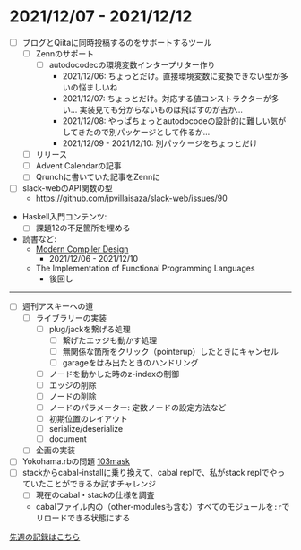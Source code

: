 # 2021/12/07 - 2021/12/12

- [ ] ブログとQiitaに同時投稿するのをサポートするツール
    - [ ] Zennのサポート
        - [ ] autodocodecの環境変数インタープリター作り
            - 2021/12/06: ちょっとだけ。直接環境変数に変換できない型が多いの悩ましいね
            - 2021/12/07: ちょっとだけ。対応する値コンストラクターが多い... 実装見ても分からないものは飛ばすのが吉か...
            - 2021/12/08: やっぱちょっとautodocodeの設計的に難しい気がしてきたので別パッケージとして作るか...
            - 2021/12/09 - 2021/12/10: 別パッケージをちょっとだけ
    - [ ] リリース
    - [ ] Advent Calendarの記事
    - [ ] Qrunchに書いていた記事をZennに
- [ ] slack-webのAPI関数の型
    - <https://github.com/jpvillaisaza/slack-web/issues/90>
- Haskell入門コンテンツ:
    - [ ] 課題12の不足箇所を埋める
- 読書など:
    - [Modern Compiler Design](https://www.springer.com/jp/book/9781461446989)
        - 2021/12/06 - 2021/12/10
    - The Implementation of Functional Programming Languages
        - 後回し

------

- [ ] 週刊アスキーへの道
    - [ ] ライブラリーの実装
        - [ ] plug/jackを繋げる処理
            - [ ] 繋げたエッジも動かす処理
            - [ ] 無関係な箇所をクリック（pointerup）したときにキャンセル
            - [ ] garageをはみ出たときのハンドリング
        - [ ] ノードを動かした時のz-indexの制御
        - [ ] エッジの削除
        - [ ] ノードの削除
        - [ ] ノードのパラメーター: 定数ノードの設定方法など
        - [ ] 初期位置のレイアウト
        - [ ] serialize/deserialize
        - [ ] document
    - [ ] 企画の実装
- [ ] Yokohama.rbの問題 [103mask](http://nabetani.sakura.ne.jp/yokohamarb/103mask/)
- [ ] stackからcabal-installに乗り換えて、cabal replで、私がstack replでやっていたことができるか試すチャレンジ
    - [ ] 現在のcabal・stackの仕様を調査
    - cabalファイル内の（other-modulesも含む）すべてのモジュールを`:r`でリロードできる状態にする

[先週の記録はこちら](https://github.com/igrep/daily-commits/blob/74d0c87dda68faed85ed6752a54ee11c3e2e8255/yesterday.md)
